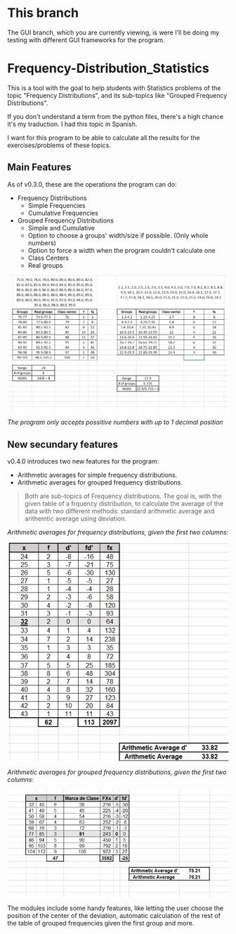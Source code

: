 # This branch
The GUI branch, which you are currently viewing, is were I'll be doing my testing with different GUI frameworks for the program. 
# Frequency-Distribution_Statistics
This is a tool with the goal to help students with Statistics problems of the topic "Frequency Distributions", and its sub-topics like "Grouped Frequency Distributions".

If you don't understand a term from the python files, there's a high chance it's my traduction. I had this topic in Spanish.

I want for this program to be able to calculate all the results for the exercises/problems of these topics.

## Main Features
As of v0.3.0, these are the operations the program can do:
* Frequency Distributions
	* Simple Frequencies
	* Cumulative Frequencies
* Grouped Frequency Distributions
	* Simple and Cumulative
	* Option to choose a groups' width/size if possible. (Only whole numbers)
	* Option to force a width when the program couldn't calculate one
	* Class Centers
	* Real groups

![example](https://github.com/markalbrand56/Frequency-Distribution_Statistics/blob/master/Examples/Examples.png?raw=true) 

*The program only accepts possitive numbers with up to 1 decimal position*

## New secundary features
v0.4.0 introduces two new features for the program:
* Arithmetic averages for simple frequency distributions.
* Arithmetic averages for grouped frequency distributions.

> Both are sub-topics of Frequency distributions. The goal is, with the given table of a frquency distribution, to calculate the average of the data with two different methods: standard arithmetic average and arithemtic average using deviation.

_Arithmetic averages for frequency distributions, given the first two columns:_

![example](https://github.com/markalbrand56/Frequency-Distribution_Statistics/blob/master/Examples/Example%203.png?raw=true)

_Arithmetic averages for grouped frequency distributions, given the first two columns:_

![example](https://github.com/markalbrand56/Frequency-Distribution_Statistics/blob/master/Examples/Example%204.png?raw=true)

The modules include some handy features, like letting the user choose the position of the center of the deviation, automatic calculation of the rest of the table of grouped frequencies given the first group and more.

